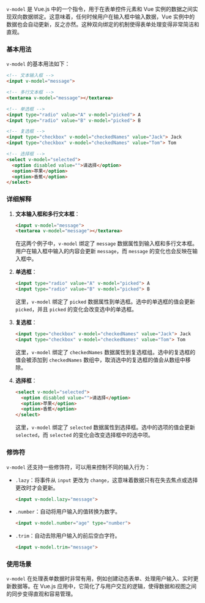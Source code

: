 `v-model` 是 Vue.js 中的一个指令，用于在表单控件元素和 Vue 实例的数据之间实现双向数据绑定。这意味着，任何时候用户在输入框中输入数据，Vue 实例中的数据也会自动更新，反之亦然。这种双向绑定的机制使得表单处理变得非常简洁和直观。

### 基本用法

`v-model` 的基本用法如下：

```html
<!-- 文本输入框 -->
<input v-model="message">

<!-- 多行文本框 -->
<textarea v-model="message"></textarea>

<!-- 单选框 -->
<input type="radio" value="A" v-model="picked"> A
<input type="radio" value="B" v-model="picked"> B

<!-- 复选框 -->
<input type="checkbox" v-model="checkedNames" value="Jack"> Jack
<input type="checkbox" v-model="checkedNames" value="Tom"> Tom

<!-- 选择框 -->
<select v-model="selected">
  <option disabled value="">请选择</option>
  <option>苹果</option>
  <option>香蕉</option>
</select>
```

### 详细解释

1. **文本输入框和多行文本框**：
   ```html
   <input v-model="message">
   <textarea v-model="message"></textarea>
   ```
   在这两个例子中，`v-model` 绑定了 `message` 数据属性到输入框和多行文本框。用户在输入框中输入的内容会更新 `message`，而 `message` 的变化也会反映在输入框中。

2. **单选框**：
   ```html
   <input type="radio" value="A" v-model="picked"> A
   <input type="radio" value="B" v-model="picked"> B
   ```
   这里，`v-model` 绑定了 `picked` 数据属性到单选框。选中的单选框的值会更新 `picked`，并且 `picked` 的变化会改变选中的单选框。

3. **复选框**：
   ```html
   <input type="checkbox" v-model="checkedNames" value="Jack"> Jack
   <input type="checkbox" v-model="checkedNames" value="Tom"> Tom
   ```
   这里，`v-model` 绑定了 `checkedNames` 数据属性到复选框组。选中的复选框的值会被添加到 `checkedNames` 数组中，取消选中的复选框的值会从数组中移除。

4. **选择框**：
   ```html
   <select v-model="selected">
     <option disabled value="">请选择</option>
     <option>苹果</option>
     <option>香蕉</option>
   </select>
   ```
   这里，`v-model` 绑定了 `selected` 数据属性到选择框。选中的选项的值会更新 `selected`，而 `selected` 的变化会改变选择框中的选中项。

### 修饰符

`v-model` 还支持一些修饰符，可以用来控制不同的输入行为：

- `.lazy`：将事件从 `input` 更改为 `change`，这意味着数据只有在失去焦点或选择更改时才会更新。
  ```html
  <input v-model.lazy="message">
  ```

- `.number`：自动将用户输入的值转换为数字。
  ```html
  <input v-model.number="age" type="number">
  ```

- `.trim`：自动去除用户输入的前后空白字符。
  ```html
  <input v-model.trim="message">
  ```

### 使用场景

`v-model` 在处理表单数据时非常有用，例如创建动态表单、处理用户输入、实时更新数据等。在 Vue.js 应用中，它简化了与用户交互的逻辑，使得数据和视图之间的同步变得直观和容易管理。